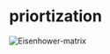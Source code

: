 # priortization

![Eisenhower-matrix](https://github.com/srhkansal/priortization/assets/45293764/bcc72395-c937-45b2-8db2-09ff55d321c4)

